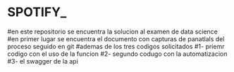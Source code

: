 # SPOTIFY_
#en este repositorio se encuentra la solucion al examen de data science
#en primer lugar se encuentra el documento con capturas de panatlals del proceso seguido en git
#ademas de los tres codigos solicitados
#1- priemr codigo con el uso de la funcion
#2- segundo codugo con la automatizacion
#3- el swagger de la api
